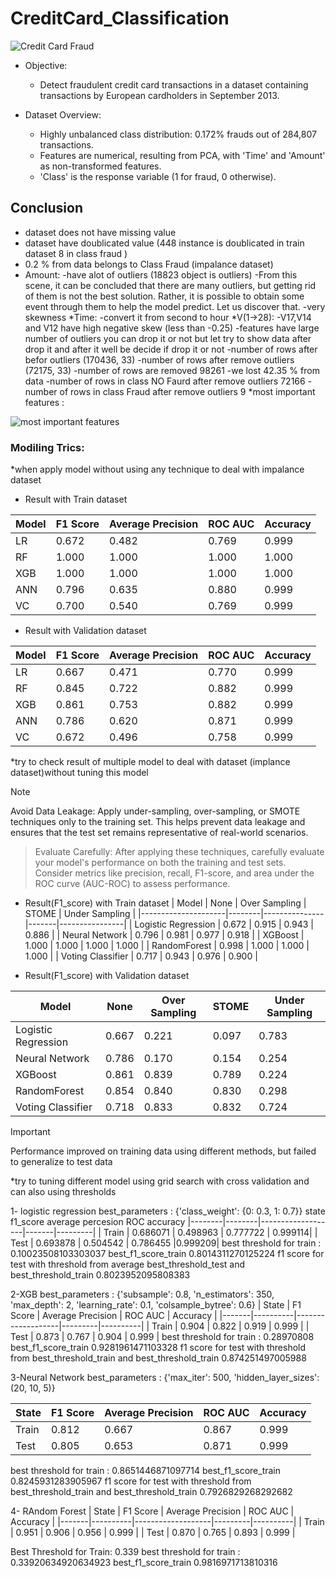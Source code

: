 # CreditCard_Classification
![Credit Card Fraud](https://static.vecteezy.com/system/resources/previews/001/883/786/large_2x/set-scenes-hacker-with-laptop-and-credit-card-during-covid-19-pandemic-free-vector.jpg)

* Objective: 
  - Detect fraudulent credit card transactions in a dataset containing transactions by European cardholders in September 2013.

* Dataset Overview:
   - Highly unbalanced class distribution: 0.172% frauds out of 284,807 transactions.
   - Features are numerical, resulting from PCA, with 'Time' and 'Amount' as non-transformed features.
   - 'Class' is the response variable (1 for fraud, 0 otherwise).

## Conclusion
* dataset does not have missing value
* dataset have doublicated value (448 instance is doublicated in train dataset 8 in class fraud )
* 0.2 % from data belongs to Class Fraud (impalance dataset)
* Amount:
  -have alot of outliers (18823 object is outliers)
  -From this scene, it can be concluded that there are many outliers, but 
   getting rid of them is not the best solution. Rather, it is possible to 
   obtain some event through them to help the model predict. Let us discover 
   that.
  -very skewness
*Time:
  -convert it from second to hour
*V(1->28):
  -V17,V14 and V12 have high negative skew (less than -0.25)
  -features have large number of outliers you can drop it or not but let try to show data after drop it and after it well be decide if drop it or not
  -number of rows after befor outliers (170436, 33)
  -number of rows after remove outliers (72175, 33)
  -number of rows are removed 98261
  -we lost 42.35 % from data
  -number of rows in class NO Faurd after remove outliers 72166
  -number of rows in class Fraud after remove outliers 9
*most important features :

![most important features](https://github.com/momosalah1911/CreditCard_Classification/assets/113562712/7ab83273-f598-410c-bc56-f16fe1ff8c4c)

### Modiling Trics:
 *when apply model without using any technique to deal with impalance dataset 
 * Result with Train dataset
   
| Model | F1 Score | Average Precision | ROC AUC | Accuracy |
|-------|----------|-------------------|---------|----------|
| LR    | 0.672    | 0.482             | 0.769   | 0.999    |
| RF    | 1.000    | 1.000             | 1.000   | 1.000    |
| XGB   | 1.000    | 1.000             | 1.000   | 1.000    |
| ANN   | 0.796    | 0.635             | 0.880   | 0.999    |
| VC    | 0.700    | 0.540             | 0.769   | 0.999    |

* Result with Validation dataset

| Model | F1 Score | Average Precision | ROC AUC | Accuracy |
|-------|----------|-------------------|---------|----------|
| LR    | 0.667    | 0.471             | 0.770   | 0.999    |
| RF    | 0.845    | 0.722             | 0.882   | 0.999    |
| XGB   | 0.861    | 0.753             | 0.882   | 0.999    |
| ANN   | 0.786    | 0.620             | 0.871   | 0.999    |
| VC    | 0.672    | 0.496             | 0.758   | 0.999    |

*try to check result of multiple model to deal with dataset (implance dataset)without tuning this model 
> [!NOTE]
> Avoid Data Leakage: Apply under-sampling, over-sampling, or SMOTE techniques only to the training set.
    This helps prevent data leakage and ensures that the test set remains representative of real-world scenarios.

> Evaluate Carefully: After applying these techniques, carefully evaluate your model's performance on both the training and test sets.
    Consider metrics like precision, recall, F1-score, and area under the ROC curve (AUC-ROC) to assess performance.

 * Result(F1_score) with Train dataset 
| Model               | None   | Over Sampling | STOME | Under Sampling |
|---------------------|--------|---------------|-------|----------------|
| Logistic Regression | 0.672  | 0.915         | 0.943 | 0.886          |
| Neural Network      | 0.796  | 0.981         | 0.977 | 0.918          |
| XGBoost             | 1.000  | 1.000         | 1.000 | 1.000          |
| RandomForest        | 0.998  | 1.000         | 1.000 | 1.000          |
| Voting Classifier    | 0.717  | 0.943         | 0.976 | 0.900          |


* Result(F1_score) with Validation dataset

| Model               | None   | Over Sampling | STOME | Under Sampling |
|---------------------|--------|---------------|-------|----------------|
| Logistic Regression | 0.667  | 0.221         | 0.097 | 0.783          |
| Neural Network      | 0.786  | 0.170         | 0.154 | 0.254          |
| XGBoost             | 0.861  | 0.839         | 0.789 | 0.224          |
| RandomForest        | 0.854  | 0.840         | 0.830 | 0.298          |
| Voting Classifier    | 0.718  | 0.833         | 0.832 | 0.724          |

> [!IMPORTANT]
>Performance improved on training data using different methods, but failed to generalize to test data

*try to tuning different model using grid search with cross validation and can also using thresholds

 1- logistic regression 
    best_parameters  :  {'class_weight': {0: 0.3, 1: 0.7}}
      state   f1_score  average percesion    ROC   accuracy
    |--------|--------|-------------------|-------|---------|
    |  Train | 0.686071  |         0.498963 | 0.777722 | 0.999114|
    |   Test | 0.693878   |        0.504542 | 0.786455  |0.999209|
     best threshold for train : 0.10023508103303037 
     best_f1_score_train 0.8014311270125224
     f1 score for test with threshold from average best_threshold_test and 
     best_threshold_train  0.8023952095808383
    
 2-XGB
 best_parameters  :  {'subsample': 0.8, 'n_estimators': 350, 'max_depth': 2, 'learning_rate': 0.1, 'colsample_bytree': 0.6}
    | State | F1 Score | Average Precision | ROC AUC | Accuracy |
|-------|----------|-------------------|---------|----------|
| Train | 0.904    | 0.822             | 0.919   | 0.999    |
| Test  | 0.873    | 0.767             | 0.904   | 0.999    |
    best threshold for train : 0.28970808 
    best_f1_score_train 0.9281961471103328
    f1 score for test with threshold from best_threshold_train and 
    best_threshold_train  0.874251497005988

  3-Neural Network
      best_parameters  :  {'max_iter': 500, 'hidden_layer_sizes': (20, 10, 5)}

  | State | F1 Score | Average Precision | ROC AUC | Accuracy |
|-------|----------|-------------------|---------|----------|
| Train | 0.812    | 0.667             | 0.867   | 0.999    |
| Test  | 0.805    | 0.653             | 0.871   | 0.999    |
best threshold for train : 0.8651446871097714 
    best_f1_score_train 0.8245931283905967
    f1 score for test with threshold from best_threshold_train and best_threshold_train  0.7926829268292682

  4- RAndom Forest
  | State | F1 Score | Average Precision | ROC AUC | Accuracy |
|-------|----------|-------------------|---------|----------|
| Train | 0.951    | 0.906             | 0.956   | 0.999    |
| Test  | 0.870    | 0.765             | 0.893   | 0.999    |

Best Threshold for Train: 0.339
best threshold for train : 0.33920634920634923 
best_f1_score_train 0.9816971713810316


 



  
